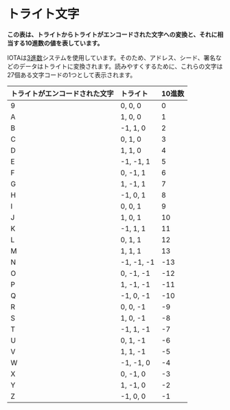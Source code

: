 # トライト文字
<!-- # Tryte alphabet -->

**この表は、トライトからトライトがエンコードされた文字への変換と、それに相当する10進数の値を表しています。**
<!-- **This table displays the conversion from trytes to tryte-encoded characters, and the equivalent values in decimal numbers.** -->

IOTAは[3進数](../concepts/trinary.md)システムを使用しています。そのため、アドレス、シード、署名などのデータはトライトに変換されます。読みやすくするために、これらの文字は27個ある文字コードの1つとして表示されます。
<!-- IOTA uses a [trinary](../concepts/trinary.md) numeric system. As such, data, such as addresses, seeds, and signatures, is converted to trytes. To make the trytes easy to read, these trytes are represented as one of 27 possible tryte-encoded characters. -->

|トライトがエンコードされた文字|トライト|10進数|
|:-----------------------------|:-------|:-----|
|                               9|  0,  0,  0 |     0|
|                               A|  1,  0,  0 |     1|
|                               B| -1,  1,  0 |     2|
|                               C|  0,  1,  0 |     3|
|                               D|  1,  1,  0 |     4|
|                               E| -1, -1,  1 |     5|
|                               F|  0, -1,  1 |     6|
|                               G|  1, -1,  1 |     7|
|                               H| -1,  0,  1 |     8|
|                               I|  0,  0,  1 |     9|
|                               J|  1,  0,  1 |    10|
|                               K| -1,  1,  1 |    11|
|                               L|  0,  1,  1 |    12|
|                               M|  1,  1,  1 |    13|
|                               N| -1, -1, -1 |   -13|
|                               O|  0, -1, -1 |   -12|
|                               P|  1, -1, -1 |   -11|
|                               Q| -1,  0, -1 |   -10|
|                               R|  0,  0, -1 |    -9|
|                               S|  1,  0, -1 |    -8|
|                               T| -1,  1, -1 |    -7|
|                               U|  0,  1, -1 |    -6|
|                               V|  1,  1, -1 |    -5|
|                               W| -1, -1,  0 |    -4|
|                               X|  0, -1,  0 |    -3|
|                               Y|  1, -1,  0 |    -2|
|                               Z| -1,  0,  0 |    -1|
